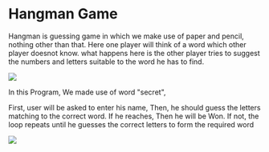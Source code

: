 # Hangman Game
Hangman is guessing game in which we make use of paper and pencil, nothing other than that.
Here one player will think of a word which other player doesnot know. what happens here is the other player tries to suggest the numbers and letters suitable to the word he has to find.


![](https://www.coolmathgames.com/sites/cmatgame/files/hangman.png)


In this Program, We made use of word "secret", 

First, user will be asked to enter his name, 
Then, he should guess the letters matching to the correct word. If he reaches, Then he will be Won. If not, the loop repeats until he guesses the correct letters to form the required word

![](https://store-images.s-microsoft.com/image/apps.23216.9007199266246289.99eca207-26e7-4c4a-b02f-3ea96d21b37b.f89edb6e-7a3c-44a8-9e93-aac220a9051f?mode=scale&q=90&h=400&w=800&background=%23288C67)
